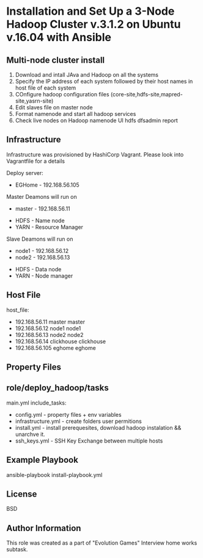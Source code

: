 # Installation and Set Up a 3-Node Hadoop Cluster v.3.1.2 on Ubuntu v.16.04 with Ansible

Multi-node cluster install
------------
1. Download and intall JAva and Hadoop on all the systems
2. Specify the IP address of each system followed by their host names in host file of each system
3. COnfigure hadoop configuration files (core-site,hdfs-site,mapred-site,yasrn-site)
4. Edit slaves file on master node
5. Format namenode and start all hadoop services
6. Check live nodes on Hadoop namenode UI
   hdfs dfsadmin report 

Infrastructure
--------------

Infrastructure was provisioned by HashiCorp Vagrant. Please look into Vagrantfile for a details

Deploy server:
* EGHome  -  192.168.56.105

Master Deamons will run on
* master  -  192.168.56.11
- HDFS - Name node
- YARN - Resource Manager

Slave Deamons will run on
* node1  -  192.168.56.12
* node2  -  192.168.56.13
- HDFS - Data node
- YARN - Node manager


Host File
------------
host_file:
* 192.168.56.11 master master
* 192.168.56.12 node1 node1
* 192.168.56.13 node2 node2
* 192.168.56.14 clickhouse clickhouse
* 192.168.56.105 eghome eghome

Property Files
----------------


role/deploy_hadoop/tasks
----------------
main.yml
  include_tasks:
  *  config.yml
    -  property files + env variables
  *  infrastructure.yml
    -  create folders user permitions
  *  install.yml
    -  install prerequesites, download hadoop instalation && unarchve it.
  *  ssh_keys.yml
    -  SSH Key Exchange between multiple hosts

Example Playbook
----------------

ansible-playbook install-playbook.yml

License
-------

BSD

Author Information
------------------

This role was created as a part of "Evolution Games" Interview home works subtask.
